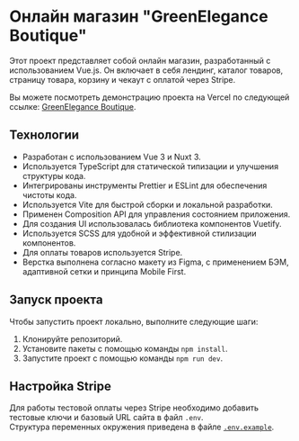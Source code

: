 # Онлайн магазин "GreenElegance Boutique"

Этот проект представляет собой онлайн магазин, разработанный с использованием Vue.js. Он включает в себя лендинг, каталог товаров, страницу товара, корзину и чекаут с оплатой через Stripe.

Вы можете посмотреть демонстрацию проекта на Vercel по следующей ссылке: [GreenElegance Boutique](https://greenelegance-boutique-vue.vercel.app/).

## Технологии

- Разработан с использованием Vue 3 и Nuxt 3.
- Используется TypeScript для статической типизации и улучшения структуры кода.
- Интегрированы инструменты Prettier и ESLint для обеспечения чистоты кода.
- Используется Vite для быстрой сборки и локальной разработки.
- Применен Composition API для управления состоянием приложения.
- Для создания UI использовалась библиотека компонентов Vuetify.
- Используется SCSS для удобной и эффективной стилизации компонентов.
- Для оплаты товаров используется Stripe.
- Верстка выполнена согласно макету из Figma, с применением БЭМ, адаптивной сетки и принципа Mobile First.

## Запуск проекта

Чтобы запустить проект локально, выполните следующие шаги:

1. Клонируйте репозиторий.
2. Установите пакеты с помощью команды `npm install`.
3. Запустите проект с помощью команды `npm run dev`.

## Настройка Stripe

Для работы тестовой оплаты через Stripe необходимо добавить тестовые ключи и базовый URL сайта в файл `.env`.  
Структура переменных окружения приведена в файле [`.env.example`](./.env.example).